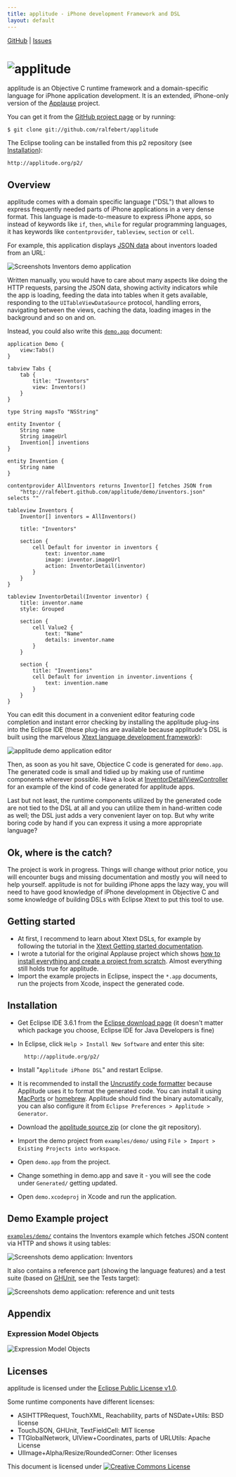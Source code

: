 ```yaml
---
title: applitude - iPhone development Framework and DSL
layout: default
---
```


[GitHub](https://github.com/ralfebert/applitude/) |
[Issues](http://ralfebert.lighthouseapp.com/projects/67904/)

# ![applitude](applitude.png)

applitude is an Objective C runtime framework and a domain-specific language for iPhone application development. It is an extended, iPhone-only version of the [Applause](http://code.google.com/p/applause/) project.

You can get it from the [GitHub project page](http://github.com/ralfebert/applitude) or by running:

	$ git clone git://github.com/ralfebert/applitude

The Eclipse tooling can be installed from this p2 repository (see [Installation](#installation)):

	http://applitude.org/p2/


## Overview

applitude comes with a domain specific language ("DSL") that allows to express frequently needed parts of iPhone applications in a very dense format. This language is made-to-measure to express iPhone apps, so instead of keywords like `if`, `then`, `while` for regular programming languages, it has keywords like `contentprovider`, `tableview`, `section` or `cell`.

For example, this application displays [JSON data](https://github.com/ralfebert/applitude/blob/gh-pages/demo/devices.json) about inventors loaded from an URL:

![Screenshots Inventors demo application](demo.png)

Written manually, you would have to care about many aspects like doing the HTTP requests, parsing the JSON data, showing activity indicators while the app is loading, feeding the data into tables when it gets available, responding to the `UITableViewDataSource` protocol, handling errors, navigating between the views, caching the data, loading images in the background and so on and on.

Instead, you could also write this [`demo.app`](https://github.com/ralfebert/applitude/blob/master/examples/demo/demo.app) document:

	application Demo {
		view:Tabs()
	}

	tabview Tabs {
		tab {
			title: "Inventors"
			view: Inventors()
		}
	}

	type String mapsTo "NSString"

	entity Inventor {
		String name
		String imageUrl
		Invention[] inventions
	}

	entity Invention {
		String name
	}

	contentprovider AllInventors returns Inventor[] fetches JSON from
		"http://ralfebert.github.com/applitude/demo/inventors.json" selects ""

	tableview Inventors {
		Inventor[] inventors = AllInventors()

		title: "Inventors"

		section {
			cell Default for inventor in inventors {
				text: inventor.name
				image: inventor.imageUrl
				action: InventorDetail(inventor)
			}
		}
	}

	tableview InventorDetail(Inventor inventor) {
		title: inventor.name
		style: Grouped

		section {
			cell Value2 {
				text: "Name"
				details: inventor.name
			}
		}

		section {
			title: "Inventions"
			cell Default for invention in inventor.inventions {
				text: invention.name
			}
		}
	}

You can edit this document in a convenient editor featuring code completion and instant error checking by installing the applitude plug-ins into the Eclipse IDE (these plug-ins are available because applitude's DSL is built using the marvelous [Xtext language development framework](http://www.eclipse.org/Xtext/)):

![applitude demo application editor](demo_ide.png)

Then, as soon as you hit save, Objectice C code is generated for `demo.app`. The generated code is small and tidied up by making use of runtime components wherever possible. Have a look at [InventorDetailViewController](https://github.com/ralfebert/applitude/blob/master/examples/demo/Generated/InventorDetailViewController.m) for an example of the kind of code generated for applitude apps.

Last but not least, the runtime components utilized by the generated code are not tied to the DSL at all and you can utilize them in hand-written code as well; the DSL just adds a very convenient layer on top. But why write boring code by hand if you can express it using a more appropriate language?

## Ok, where is the catch?

The project is work in progress. Things will change without prior notice, you will encounter bugs and missing documentation and mostly you will need to help yourself. applitude is not for building iPhone apps the lazy way, you will need to have good knowledge of iPhone development in Objective C and some knowledge of building DSLs with Eclipse Xtext to put this tool to use.

## Getting started

* At first, I recommend to learn about Xtext DSLs, for example by following the tutorial in the [Xtext Getting started documentation](http://www.eclipse.org/Xtext/documentation/).
* I wrote a tutorial for the original Applause project which shows [how to install everything and create a project from scratch](http://www.ralfebert.de/blog/xtext/applause_new_app/). Almost everything still holds true for applitude.
* Import the example projects in Eclipse, inspect the `*.app` documents, run the projects from Xcode, inspect the generated code.

<a name="installation"> </a>

## Installation

* Get Eclipse IDE 3.6.1 from the [Eclipse download page](http://www.eclipse.org/downloads/) (it doesn't matter which package you choose, Eclipse IDE for Java Developers is fine)
* In Eclipse, click `Help > Install New Software` and enter this site:

		http://applitude.org/p2/

* Install "`Applitude iPhone DSL`" and restart Eclipse.
* It is recommended to install the [Uncrustify code formatter](http://uncrustify.sourceforge.net/) because Applitude uses it to format the generated code. You can install it using [MacPorts](http://www.macports.org/) or [homebrew](http://mxcl.github.com/homebrew/). Applitude should find the binary automatically, you can also configure it from `Eclipse Preferences > Applitude > Generator`.
* Download the [applitude source zip](https://github.com/ralfebert/applitude/zipball/master) (or clone the git repository).
* Import the demo project from `examples/demo/` using `File > Import > Existing Projects into workspace`.
* Open `demo.app` from the project.
* Change something in demo.app and save it - you will see the code under `Generated/` getting updated.
* Open `demo.xcodeproj` in Xcode and run the application.

## Demo Example project

[`examples/demo/`](https://github.com/ralfebert/applitude/tree/master/examples/demo) contains the Inventors example which fetches JSON content via HTTP and shows it using tables:

![Screenshots demo application: Inventors](demo.png)

It also contains a reference part (showing the language features) and a test suite (based on [GHUnit](https://github.com/gabriel/gh-unit/), see the Tests target):

![Screenshots demo application: reference and unit tests](demo_reference.png)




## Appendix

### Expression Model Objects

<a name="model_expressions"> </a>

![Expression Model Objects](reference_expressions.png)

## Licenses

applitude is licensed under the [Eclipse Public License v1.0](http://www.eclipse.org/legal/epl-v10.html).

Some runtime components have different licenses:

* ASIHTTPRequest, TouchXML, Reachability, parts of NSDate+Utils: BSD license
* TouchJSON, GHUnit, TextFieldCell: MIT license
* TTGlobalNetwork, UIView+Coordinates, parts of URLUtils: Apache License
* UIImage+Alpha/Resize/RoundedCorner: Other licenses

This document is licensed under <a rel="license" href="http://creativecommons.org/licenses/by-sa/3.0/"><img alt="Creative Commons License" style="border-width:0" src="http://i.creativecommons.org/l/by-sa/3.0/80x15.png" /></a>
